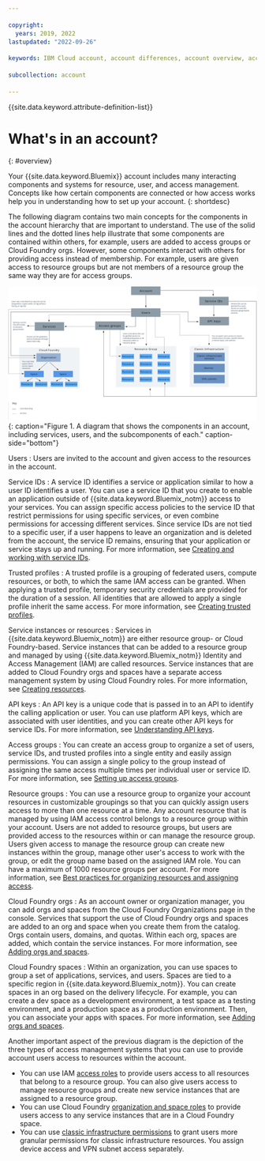```yaml
---

copyright:
  years: 2019, 2022
lastupdated: "2022-09-26"

keywords: IBM Cloud account, account differences, account overview, account components, resource, Cloud Foundry, API key, users

subcollection: account

---
```


{{site.data.keyword.attribute-definition-list}}


# What's in an account?
{: #overview}

Your {{site.data.keyword.Bluemix}} account includes many interacting components and systems for resource, user, and access management. Concepts like how certain components are connected or how access works help you in understanding how to set up your account.
{: shortdesc}

The following diagram contains two main concepts for the components in the account hierarchy that are important to understand. The use of the solid lines and the dotted lines help illustrate that some components are contained within others, for example, users are added to access groups or Cloud Foundry orgs. However, some components interact with others for providing access instead of membership. For example, users are given access to resource groups but are not members of a resource group the same way they are for access groups.

![A diagram that shows the components in an account, including services, users, and the subcomponents of each.](images/account_diagram.svg){: caption="Figure 1. A diagram that shows the components in an account, including services, users, and the subcomponents of each." caption-side="bottom"}

Users
:   Users are invited to the account and given access to the resources in the account.

Service IDs
:   A service ID identifies a service or application similar to how a user ID identifies a user. You can use a service ID that you create to enable an application outside of {{site.data.keyword.Bluemix_notm}} access to your services. You can assign specific access policies to the service ID that restrict permissions for using specific services, or even combine permissions for accessing different services. Since service IDs are not tied to a specific user, if a user happens to leave an organization and is deleted from the account, the service ID remains, ensuring that your application or service stays up and running. For more information, see [Creating and working with service IDs](/docs/account?topic=account-serviceids).

Trusted profiles
:   A trusted profile is a grouping of federated users, compute resources, or both, to which the same IAM access can be granted. When applying a trusted profile, temporary security credentials are provided for the duration of a session. All identities that are allowed to apply a single profile inherit the same access. For more information, see [Creating trusted profiles](/docs/account?topic=account-create-trusted-profile).

Service instances or resources
:   Services in {{site.data.keyword.Bluemix_notm}} are either resource group- or Cloud Foundry-based. Service instances that can be added to a resource group and managed by using {{site.data.keyword.Bluemix_notm}} Identity and Access Management (IAM) are called resources. Service instances that are added to Cloud Foundry orgs and spaces have a separate access management system by using Cloud Foundry roles. For more information, see [Creating resources](/docs/account?topic=account-manage_resource).

API keys
:   An API key is a unique code that is passed in to an API to identify the calling application or user. You can use platform API keys, which are associated with user identities, and you can create other API keys for service IDs. For more information, see [Understanding API keys](/docs/account?topic=account-manapikey).

Access groups
:   You can create an access group to organize a set of users, service IDs, and trusted profiles into a single entity and easily assign permissions. You can assign a single policy to the group instead of assigning the same access multiple times per individual user or service ID. For more information, see [Setting up access groups](/docs/account?topic=account-groups).

Resource groups
:   You can use a resource group to organize your account resources in customizable groupings so that you can quickly assign users access to more than one resource at a time. Any account resource that is managed by using IAM access control belongs to a resource group within your account. Users are not added to resource groups, but users are provided access to the resources within or can manage the resource group. Users given access to manage the resource group can create new instances within the group, manage other user's access to work with the group, or edit the group name based on the assigned IAM role. You can have a maximum of 1000 resource groups per account. For more information, see [Best practices for organizing resources and assigning access](/docs/account?topic=account-account_setup).

Cloud Foundry orgs
:   As an account owner or organization manager, you can add orgs and spaces from the Cloud Foundry Organizations page in the console. Services that support the use of Cloud Foundry orgs and spaces are added to an org and space when you create them from the catalog. Orgs contain users, domains, and quotas. Within each org, spaces are added, which contain the service instances. For more information, see [Adding orgs and spaces](/docs/account?topic=account-orgsspacesusers).

Cloud Foundry spaces
:   Within an organization, you can use spaces to group a set of applications, services, and users. Spaces are tied to a specific region in {{site.data.keyword.Bluemix_notm}}. You can create spaces in an org based on the delivery lifecycle. For example, you can create a dev space as a development environment, a test space as a testing environment, and a production space as a production environment. Then, you can associate your apps with spaces. For more information, see [Adding orgs and spaces](/docs/account?topic=account-orgsspacesusers).

Another important aspect of the previous diagram is the depiction of the three types of access management systems that you can use to provide account users access to resources within the account.

* You can use IAM [access roles](/docs/account?topic=account-userroles) to provide users access to all resources that belong to a resource group. You can also give users access to manage resource groups and create new service instances that are assigned to a resource group.
* You can use Cloud Foundry [organization and space roles](/docs/account?topic=account-mngcf) to provide users access to any service instances that are in a Cloud Foundry space.
* You can use [classic infrastructure permissions](/docs/account?topic=account-mngclassicinfra) to grant users more granular permissions for classic infrastructure resources. You assign device access and VPN subnet access separately.
